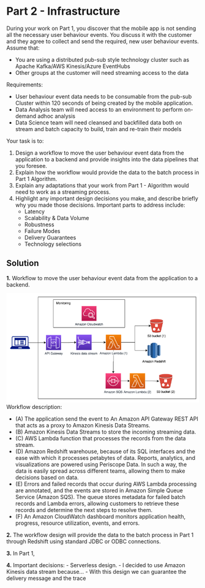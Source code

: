 # Part 2 - Infrastructure

During your work on Part 1, you discover that the mobile app is not sending all the necessary user behaviour events. You discuss it with the customer and they agree to collect and send the required, new user behaviour events.
Assume that:
- You are using a distributed pub-sub style technology cluster such as Apache Kafka/AWS Kinesis/Azure EventHubs 
- Other groups at the customer will need streaming access to the data

Requirements:

- User behaviour event data needs to be consumable from the pub-sub Cluster within 120 seconds of being created by the mobile application.
- Data Analysis team will need access to an environment to perform on-demand adhoc analysis
- Data Science team will need cleansed and backfilled data both on stream and batch capacity to build, train and re-train their models 

Your task is to: 
1. Design a workflow to move the user behaviour event data from the application to a backend and provide insights into the data pipelines that you foresee.
2. Explain how the workflow would provide the data to the batch process in Part 1 Algorithm. 
3. Explain any adaptations that your work from Part 1 - Algorithm would need to work as a streaming process.
4. Highlight any important design decisions you make, and describe briefly why you made those decisions. Important parts to address include:
    - Latency
    - Scalability & Data Volume
    - Robustness
    - Failure Modes
    - Delivery Guarantees
    - Technology selections

## Solution
**1.** Workflow to move the user behaviour event data from the application to a backend.

![diagram](diagram.png)
Workflow description:
- (A) The application send the event to An Amazon API Gateway REST API that acts as a proxy to Amazon Kinesis Data Streams.
- (B) Amazon Kinesis Data Streams to store the incoming streaming data.
- (C) AWS Lambda function that processes the records from the data stream.
- (D) Amazon Redshift warehouse, because of its SQL interfaces and the ease with which it processes petabytes of data. Reports, analytics, and visualizations are powered using Periscope Data. In such a way, the data is easily spread across different teams, allowing them to make decisions based on data.
- (E) Errors and failed records that occur during AWS Lambda processing are annotated, and the events are stored in Amazon Simple Queue Service (Amazon SQS). The queue stores metadata for failed batch records and Lambda errors, allowing customers to retrieve these records and determine the next steps to resolve them.
- (F) An Amazon CloudWatch dashboard monitors application health, progress, resource utilization, events, and errors. 

**2.** The workflow design will provide the data to the batch process in Part 1 through Redshift using standard JDBC or ODBC connections.

**3.** In Part 1, 

**4.** Important decisions:
    -  Serverless design.
    -  I decided to use Amazon Kinesis data stream because...
    -  With this design we can guarantee the delivery message and the trace 
    
